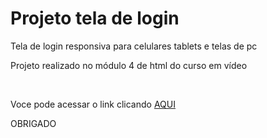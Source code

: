 <h1>Projeto tela de login</h1>

<p>Tela de login responsiva para celulares tablets e telas de pc</p>
<p>Projeto realizado no módulo 4 de html do curso em vídeo</p>
<br>
<p>Voce pode acessar o link clicando <a href="https://jonatas-g-oliveira.github.io/Tela_login_responsiva/" target="_blank">AQUI</a></p>

<p>OBRIGADO</p>
